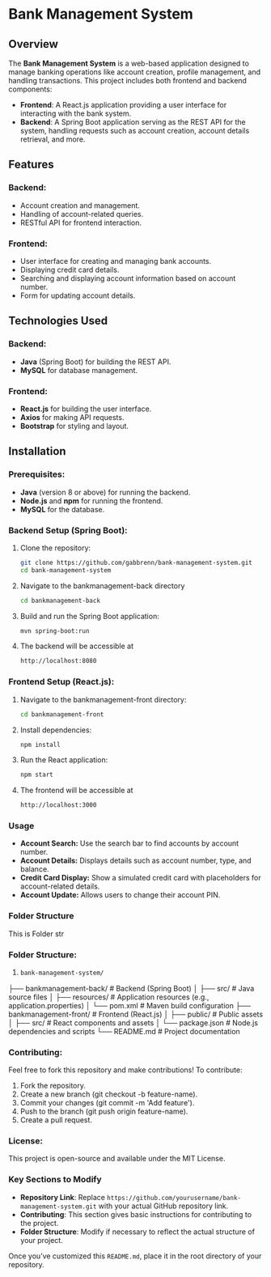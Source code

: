 # Bank Management System

## Overview

The **Bank Management System** is a web-based application designed to manage banking operations like account creation, profile management, and handling transactions. This project includes both frontend and backend components:

- **Frontend**: A React.js application providing a user interface for interacting with the bank system.
- **Backend**: A Spring Boot application serving as the REST API for the system, handling requests such as account creation, account details retrieval, and more.

## Features

### Backend:
- Account creation and management.
- Handling of account-related queries.
- RESTful API for frontend interaction.

### Frontend:
- User interface for creating and managing bank accounts.
- Displaying credit card details.
- Searching and displaying account information based on account number.
- Form for updating account details.

## Technologies Used

### Backend:
- **Java** (Spring Boot) for building the REST API.
- **MySQL** for database management.

### Frontend:
- **React.js** for building the user interface.
- **Axios** for making API requests.
- **Bootstrap** for styling and layout.

## Installation

### Prerequisites:
- **Java** (version 8 or above) for running the backend.
- **Node.js** and **npm** for running the frontend.
- **MySQL** for the database.

### Backend Setup (Spring Boot):

1. Clone the repository:
   ```bash
   git clone https://github.com/gabbrenn/bank-management-system.git
   cd bank-management-system
2. Navigate to the bankmanagement-back directory
   ```bash
   cd bankmanagement-back
3. Build and run the Spring Boot application:
   ```bash
   mvn spring-boot:run
4. The backend will be accessible at
   ```bash
   http://localhost:8080

### Frontend Setup (React.js):

1. Navigate to the bankmanagement-front directory:
   ```bash
   cd bankmanagement-front
2. Install dependencies:
   ```bash
   npm install
3. Run the React application:
   ```bash
   npm start
4. The frontend will be accessible at
   ```bash
   http://localhost:3000

### Usage
- **Account Search:** Use the search bar to find accounts by account number.
- **Account Details:**  Displays details such as account number, type, and balance.
- **Credit Card Display:** Show a simulated credit card with placeholders for account-related details.
- **Account Update:** Allows users to change their account PIN.

### Folder Structure
This is Folder str

### Folder Structure:

1. 
   ```bash
   bank-management-system/
├── bankmanagement-back/           # Backend (Spring Boot)
│   ├── src/                      # Java source files
│   ├── resources/                 # Application resources (e.g., application.properties)
│   └── pom.xml                    # Maven build configuration
├── bankmanagement-front/          # Frontend (React.js)
│   ├── public/                    # Public assets
│   ├── src/                       # React components and assets
│   └── package.json               # Node.js dependencies and scripts
└── README.md                      # Project documentation


### Contributing:
Feel free to fork this repository and make contributions! To contribute:

1. Fork the repository.
2. Create a new branch (git checkout -b feature-name).
3. Commit your changes (git commit -m 'Add feature').
4. Push to the branch (git push origin feature-name).
5. Create a pull request.

### License:
This project is open-source and available under the MIT License.

### Key Sections to Modify
- **Repository Link**: Replace `https://github.com/yourusername/bank-management-system.git` with your actual GitHub repository link.
- **Contributing**: This section gives basic instructions for contributing to the project.
- **Folder Structure**: Modify if necessary to reflect the actual structure of your project.

Once you’ve customized this `README.md`, place it in the root directory of your repository.
